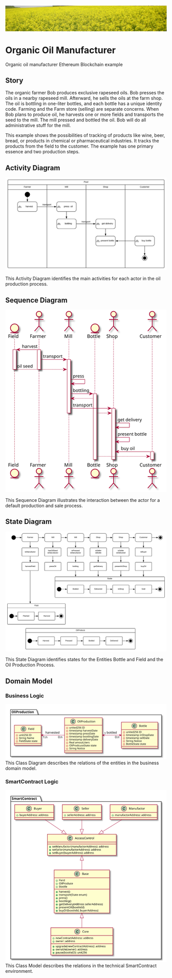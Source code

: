 ![Rapeseed Field](images/field.png)

# Organic Oil Manufacturer
Organic oil manufacturer Ethereum Blockchain example

## Story
The organic farmer Bob produces exclusive rapeseed oils.  Bob presses the oils in a nearby rapeseed mill. Afterward, he sells the oils at the farm shop.   The oil is bottling in one-liter bottles, and each bottle has a unique identity code. Farming and the Farm store (selling) are separate concerns.  When Bob plans to produce oil, he harvests one or more fields and transports the seed to the mill. The mill pressed and bottled the oil. Bob will do all administrative stuff for the mill.

This example shows the possibilities of tracking of products like wine, beer, bread, or products in chemical or pharmaceutical industries. It tracks the products from the field to the customer. The example has one primary essence and two production steps.

## Activity Diagram
![Acitivity Diagram](images/ActivityDiagram.svg)

This Activity Diagram identifies the main activities for each actor in the oil production process.

## Sequence Diagram
![Sequence Diagram](images/SequenceDiagram.svg)

This Sequence Diagram illustrates the interaction between the actor for a default production and sale process.

## State Diagram
![State Diagram](images/StateDiagram.svg)

This State Diagram identifies states for the Entities Bottle and Field and the Oil Production Process.

## Domain Model

### Business Logic
![Business Model](images/DataModelBusinessModel.svg)
This Class Diagram describes the relations of the entities in the business domain model.

### SmartContract Logic
![SmartContract Model](images/DataModelSmartContract.svg)
This Class Model describes the relations in the technical SmartContract environment.